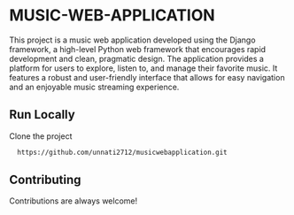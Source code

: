 
# MUSIC-WEB-APPLICATION

This project is a music web application developed using the Django framework, a high-level Python web framework that encourages rapid development and clean, pragmatic design. The application provides a platform for users to explore, listen to, and manage their favorite music. It features a robust and user-friendly interface that allows for easy navigation and an enjoyable music streaming experience.


## Run Locally

Clone the project

```bash
  https://github.com/unnati2712/musicwebapplication.git
```
    
## Contributing

Contributions are always welcome!



